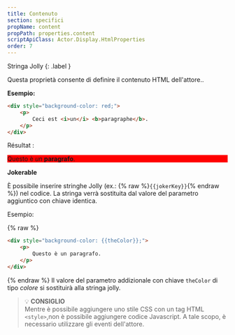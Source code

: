 ```yaml
---
title: Contenuto
section: specifici
propName: content
propPath: properties.content
scriptApiClass: Actor.Display.HtmlProperties
order: 7
---
```


Stringa Jolly
{: .label }

Questa proprietà consente di definire il contenuto HTML dell'attore..

**Esempio:**

```html
<div style="background-color: red;">
    <p>
        Ceci est <i>un</i> <b>paragraphe</b>.
    </p>
</div>
```
Résultat :
<div style="background-color: red;">
    <p>
        Questo è <i>un</i> <b>paragrafo</b>.
    </p>
</div>

**Jokerable**

È possibile inserire stringhe Jolly (ex.: {% raw %}`{{jokerKey}}`{% endraw %}) nel codice. La stringa verrà sostituita dal valore del parametro aggiuntico con chiave identica.

Esempio:

{% raw %}
```html
<div style="background-color: {{theColor}};">
    <p>
        Questo è un paragrafo.
    </p>
</div>
```
{% endraw %}
Il valore del parametro addizionale con chiave `theColor` di tipo *colore* si sostituirà alla stringa jolly.

> 💡 **CONSIGLIO**<br>
> Mentre è possibile aggiungere uno stile CSS con un tag HTML `<style>`,non è possibile aggiungere codice Javascript.
> A tale scopo, è necessario utilizzare gli eventi dell'attore.

